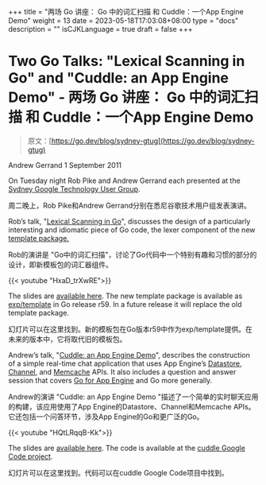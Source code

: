 +++
title = "两场 Go 讲座： Go 中的词汇扫描 和 Cuddle：一个App Engine Demo"
weight = 13
date = 2023-05-18T17:03:08+08:00
type = "docs"
description = ""
isCJKLanguage = true
draft = false
+++

# Two Go Talks: "Lexical Scanning in Go" and "Cuddle: an App Engine Demo" - 两场 Go 讲座： Go 中的词汇扫描 和 Cuddle：一个App Engine Demo

> 原文：[https://go.dev/blog/sydney-gtug](https://go.dev/blog/sydney-gtug)

Andrew Gerrand
1 September 2011

On Tuesday night Rob Pike and Andrew Gerrand each presented at the [Sydney Google Technology User Group](http://www.sydney-gtug.org/).

周二晚上，Rob Pike和Andrew Gerrand分别在悉尼谷歌技术用户组发表演讲。

Rob’s talk, "[Lexical Scanning in Go](http://www.youtube.com/watch?v=HxaD_trXwRE)", discusses the design of a particularly interesting and idiomatic piece of Go code, the lexer component of the new [template package.](https://go.dev/pkg/exp/template/)

Rob的演讲是 "Go中的词汇扫描"，讨论了Go代码中一个特别有趣和习惯的部分的设计，即新模板包的词汇器组件。

{{< youtube "HxaD_trXwRE">}}

The slides are [available here](http://cuddle.googlecode.com/hg/talk/lex.html). The new template package is available as [exp/template](https://go.dev/pkg/exp/template/) in Go release r59. In a future release it will replace the old template package.

幻灯片可以在这里找到。新的模板包在Go版本r59中作为exp/template提供。在未来的版本中，它将取代旧的模板包。

Andrew’s talk, "[Cuddle: an App Engine Demo](http://www.youtube.com/watch?v=HQtLRqqB-Kk)", describes the construction of a simple real-time chat application that uses App Engine’s [Datastore](http://code.google.com/appengine/docs/go/datastore/overview.html), [Channel](http://code.google.com/appengine/docs/go/channel/overview.html), and [Memcache](http://code.google.com/appengine/docs/go/datastore/memcache.html) APIs. It also includes a question and answer session that covers [Go for App Engine](http://code.google.com/appengine/docs/go/gettingstarted/) and Go more generally.

Andrew的演讲 "Cuddle: an App Engine Demo "描述了一个简单的实时聊天应用的构建，该应用使用了App Engine的Datastore、Channel和Memcache APIs。它还包括一个问答环节，涉及App Engine的Go和更广泛的Go。

{{< youtube "HQtLRqqB-Kk">}}

The slides are [available here](http://cuddle.googlecode.com/hg/talk/index.html). The code is available at the [cuddle Google Code project](http://code.google.com/p/cuddle/).

幻灯片可以在这里找到。代码可以在cuddle Google Code项目中找到。
